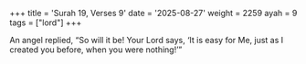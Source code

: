 +++
title = 'Surah 19, Verses 9'
date = '2025-08-27'
weight = 2259
ayah = 9
tags = ["lord"]
+++

An angel replied, “So will it be! Your Lord says, ‘It is easy for Me, just as I created you before, when you were nothing!’”